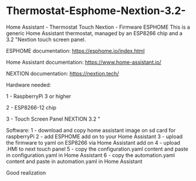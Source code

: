 # Thermostat-Esphome-Nextion-3.2-
Home Assistant - Thermostat Touch Nextion - Firmware ESPHOME
This is a generic Home Assistant thermostat, managed by an ESP8266 chip and a 3.2 "Nextion touch screen panel.

ESPHOME documentation:
https://esphome.io/index.html

Home Assistant documentation:
https://www.home-assistant.io/

NEXTION documentation:
https://nextion.tech/

Hardware needed:

1 - RaspberryPi 3 or higher

2 - ESP8266-12 chip

3 - Touch Screen Panel NEXTION 3.2 "

Software:
1 - download and copy home assistant image on sd card for raspberryPi
2 - add ESPHOME add on to your Home Assistant
3 - upload the firmware to yaml on ESP8266 via Home Assistant add on
4 - upload .HMI to next touch panel
5 - copy the configuration.yaml content and paste in configuration.yaml in Home Assistant
6 - copy the automation.yaml content and paste in automation.yaml in Home Assistant

Good realization
